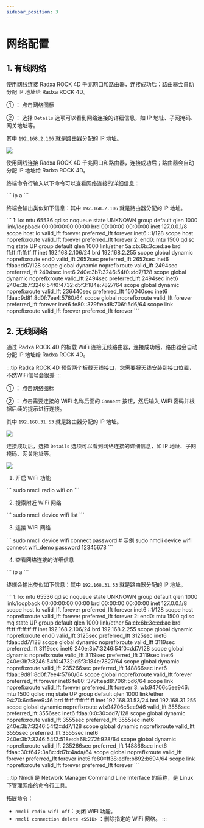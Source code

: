 ```yaml
---
sidebar_position: 3
---
```


# 网络配置

## 1. 有线网络

<Tabs queryString="web-mode">

<TabItem value="有屏模式">

使用网线连接 Radxa ROCK 4D 千兆网口和路由器，连接成功后；路由器会自动分配 IP 地址给 Radxa ROCK 4D。

① ： 点击网络图标

② ： 选择 `Details` 选项可以看到网络连接的详细信息，如 IP 地址、子网掩码、网关地址等。

其中 `192.168.2.106` 就是路由器分配的 IP 地址。

<div style={{textAlign: 'center'}}>
    <img src="/img/rock4/4d/web-01.webp" style={{width: '100%', maxWidth: '1200px'}} />
</div>

</TabItem>

<TabItem value="无屏模式">

使用网线连接 Radxa ROCK 4D 千兆网口和路由器，连接成功后；路由器会自动分配 IP 地址给 Radxa ROCK 4D。

终端命令行输入以下命令可以查看网络连接的详细信息：

<NewCodeBlock tip="radxa@radxa-4d$" type="host">
```
ip a
```
</NewCodeBlock>

终端会输出类似如下信息：其中 `192.168.2.106` 就是路由器分配的 IP 地址。

<NewCodeBlock tip="radxa@radxa-4d$" type="host">
```
1: lo: <LOOPBACK,UP,LOWER_UP> mtu 65536 qdisc noqueue state UNKNOWN group default qlen 1000
    link/loopback 00:00:00:00:00:00 brd 00:00:00:00:00:00
    inet 127.0.0.1/8 scope host lo
       valid_lft forever preferred_lft forever
    inet6 ::1/128 scope host noprefixroute
       valid_lft forever preferred_lft forever
2: end0: <BROADCAST,MULTICAST,UP,LOWER_UP> mtu 1500 qdisc mq state UP group default qlen 1000
    link/ether 5a:cb:6b:3c:ed:ae brd ff:ff:ff:ff:ff:ff
    inet 192.168.2.106/24 brd 192.168.2.255 scope global dynamic noprefixroute end0
       valid_lft 2652sec preferred_lft 2652sec
    inet6 fdaa::dd7/128 scope global dynamic noprefixroute
       valid_lft 2494sec preferred_lft 2494sec
    inet6 240e:3b7:3246:54f0::dd7/128 scope global dynamic noprefixroute
       valid_lft 2494sec preferred_lft 2494sec
    inet6 240e:3b7:3246:54f0:4732:d5f3:184e:7827/64 scope global dynamic noprefixroute
       valid_lft 236440sec preferred_lft 150040sec
    inet6 fdaa::9d81:8d0f:7ee4:5760/64 scope global noprefixroute
       valid_lft forever preferred_lft forever
    inet6 fe80::379f:ead8:706f:5d6/64 scope link noprefixroute
       valid_lft forever preferred_lft forever
```
</NewCodeBlock>

</TabItem>

</Tabs>

## 2. 无线网络

通过 Radxa ROCK 4D 的板载 WiFi 连接无线路由器，连接成功后，路由器会自动分配 IP 地址给 Radxa ROCK 4D。

:::tip
Radxa ROCK 4D 预留两个板载天线接口，您需要将天线安装到接口位置，不然WiFi信号会很差
:::

<Tabs queryString="web-mode">

<TabItem value="有屏模式">

① ： 点击网络图标

② ： 点击需要连接的 WiFi 名称后面的 `Connect` 按钮，然后输入 WiFi 密码并根据后续的提示进行连接。

其中 `192.168.31.53` 就是路由器分配的 IP 地址。

<div style={{textAlign: 'center'}}>
    <img src="/img/rock4/4d/wifi-connect-01.webp" style={{width: '100%', maxWidth: '1200px'}} />
</div>

连接成功后，选择 `Details` 选项可以看到网络连接的详细信息，如 IP 地址、子网掩码、网关地址等。

<div style={{textAlign: 'center'}}>
    <img src="/img/rock4/4d/wifi-connect-02.webp" style={{width: '100%', maxWidth: '1200px'}} />
</div>

</TabItem>

<TabItem value="无屏模式">

1. 开启 WiFi 功能

<NewCodeBlock tip="radxa@radxa-4d$" type="host">
```
sudo nmcli radio wifi on
```
</NewCodeBlock>

2. 搜索附近 WiFi 网络

<NewCodeBlock tip="radxa@radxa-4d$" type="host">
```
sudo nmcli device wifi list
```
</NewCodeBlock>

3. 连接 WiFi 网络

<NewCodeBlock tip="radxa@radxa-4d$" type="host">
```
sudo nmcli device wifi connect <SSID> password <PASSWORD>
# 示例
sudo nmcli device wifi connect wifi_demo password 12345678
```
</NewCodeBlock>

4. 查看网络连接的详细信息

<NewCodeBlock tip="radxa@radxa-4d$" type="host">
```
ip a
```
</NewCodeBlock>

终端会输出类似如下信息：其中 `192.168.31.53` 就是路由器分配的 IP 地址。

<NewCodeBlock tip="radxa@radxa-4d$" type="host">
```
1: lo: <LOOPBACK,UP,LOWER_UP> mtu 65536 qdisc noqueue state UNKNOWN group default qlen 1000
    link/loopback 00:00:00:00:00:00 brd 00:00:00:00:00:00
    inet 127.0.0.1/8 scope host lo
       valid_lft forever preferred_lft forever
    inet6 ::1/128 scope host noprefixroute
       valid_lft forever preferred_lft forever
2: end0: <BROADCAST,MULTICAST,UP,LOWER_UP> mtu 1500 qdisc mq state UP group default qlen 1000
    link/ether 5a:cb:6b:3c:ed:ae brd ff:ff:ff:ff:ff:ff
    inet 192.168.2.106/24 brd 192.168.2.255 scope global dynamic noprefixroute end0
       valid_lft 3125sec preferred_lft 3125sec
    inet6 fdaa::dd7/128 scope global dynamic noprefixroute
       valid_lft 3119sec preferred_lft 3119sec
    inet6 240e:3b7:3246:54f0::dd7/128 scope global dynamic noprefixroute
       valid_lft 3119sec preferred_lft 3119sec
    inet6 240e:3b7:3246:54f0:4732:d5f3:184e:7827/64 scope global dynamic noprefixroute
       valid_lft 235266sec preferred_lft 148866sec
    inet6 fdaa::9d81:8d0f:7ee4:5760/64 scope global noprefixroute
       valid_lft forever preferred_lft forever
    inet6 fe80::379f:ead8:706f:5d6/64 scope link noprefixroute
       valid_lft forever preferred_lft forever
3: wlx94706c5ee946: <BROADCAST,MULTICAST,UP,LOWER_UP> mtu 1500 qdisc mq state UP group default qlen 1000
    link/ether 94:70:6c:5e:e9:46 brd ff:ff:ff:ff:ff:ff
    inet 192.168.31.53/24 brd 192.168.31.255 scope global dynamic noprefixroute wlx94706c5ee946
       valid_lft 3556sec preferred_lft 3556sec
    inet6 fdaa:0:0:30::dd7/128 scope global dynamic noprefixroute
       valid_lft 3555sec preferred_lft 3555sec
    inet6 240e:3b7:3246:54f2::dd7/128 scope global dynamic noprefixroute
       valid_lft 3555sec preferred_lft 3555sec
    inet6 240e:3b7:3246:54f2:518e:da68:272f:928/64 scope global dynamic noprefixroute
       valid_lft 235266sec preferred_lft 148866sec
    inet6 fdaa::30:f642:3a8c:dd7b:4ada/64 scope global noprefixroute
       valid_lft forever preferred_lft forever
    inet6 fe80::ff38:edfe:b892:b694/64 scope link noprefixroute
       valid_lft forever preferred_lft forever
```
</NewCodeBlock>

:::tip
Nmcli 是 Network Manager Command Line Interface 的简称，是 Linux 下管理网络的命令行工具。

拓展命令：

- `nmcli radio wifi off`：关闭 WiFi 功能。
- `nmcli connection delete <SSID>` ：删除指定的 WiFi 网络。
  :::

</TabItem>

</Tabs>
